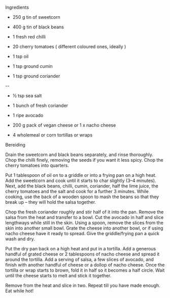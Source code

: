 Ingredients

* 250 g tin of sweetcorn
 
* 400 g tin of black beans
 
* 1 fresh red chilli
 
* 20 cherry tomatoes ( different coloured ones, ideally )
 
* 1 tsp oil
 
* 1 tsp ground cumin
 
* 1 tsp ground coriander
 
--
 
* ½ tsp sea salt
 
* 1 bunch of fresh coriander
 
* 1 ripe avocado
 
* 200 g pack of vegan cheese or 1 x nacho cheese
 
* 4 wholemeal or corn tortillas or wraps

Bereiding

Drain the sweetcorn and black beans separately, and rinse thoroughly. Chop the chilli finely, removing the seeds if you want it less spicy. Chop the cherry tomatoes into quarters.

Put 1 tablespoon of oil on to a griddle or into a frying pan on a high heat. Add the sweetcorn and cook until it starts to char slightly (3–4 minutes). Next, add the black beans, chilli, cumin, coriander, half the lime juice, the cherry tomatoes and the salt and cook for a further 3 minutes. While cooking, use the back of a wooden spoon to mash the beans so that they break up – they will hold the salsa together.

Chop the fresh coriander roughly and stir half of it into the pan. Remove the salsa from the heat and transfer to a bowl. Cut the avocado in half and slice lengthways while still in the skin. Using a spoon, remove the slices from the skin into another small bowl. Grate the cheese into another bowl, or if using nacho cheese have it ready to spread. Give the griddle/frying pan a quick wash and dry.

Put the dry pan back on a high heat and put in a tortilla. Add a generous handful of grated cheese or 2 tablespoons of nacho cheese and spread it around the tortilla. Add a serving of salsa, a few slices of avocado, and finish with another handful of cheese or a dollop of nacho cheese. Once the tortilla or wrap starts to brown, fold it in half so it becomes a half circle. Wait until the cheese starts to melt and stick it together.

Remove from the heat and slice in two. Repeat till you have made enough. Eat while hot!